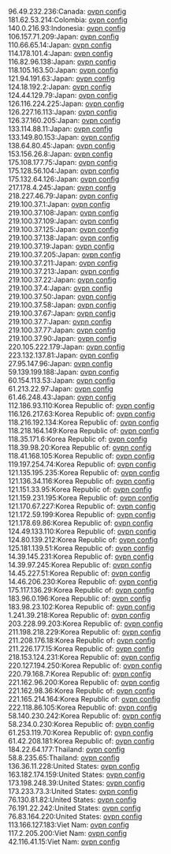 96.49.232.236:Canada: [ovpn config](vpn/96_49_232_236.ovpn)  
181.62.53.214:Colombia: [ovpn config](vpn/181_62_53_214.ovpn)  
140.0.216.93:Indonesia: [ovpn config](vpn/140_0_216_93.ovpn)  
106.157.71.209:Japan: [ovpn config](vpn/106_157_71_209.ovpn)  
110.66.65.14:Japan: [ovpn config](vpn/110_66_65_14.ovpn)  
114.178.101.4:Japan: [ovpn config](vpn/114_178_101_4.ovpn)  
116.82.96.138:Japan: [ovpn config](vpn/116_82_96_138.ovpn)  
118.105.163.50:Japan: [ovpn config](vpn/118_105_163_50.ovpn)  
121.94.191.63:Japan: [ovpn config](vpn/121_94_191_63.ovpn)  
124.18.192.2:Japan: [ovpn config](vpn/124_18_192_2.ovpn)  
124.44.129.79:Japan: [ovpn config](vpn/124_44_129_79.ovpn)  
126.116.224.225:Japan: [ovpn config](vpn/126_116_224_225.ovpn)  
126.227.16.113:Japan: [ovpn config](vpn/126_227_16_113.ovpn)  
126.37.160.205:Japan: [ovpn config](vpn/126_37_160_205.ovpn)  
133.114.88.11:Japan: [ovpn config](vpn/133_114_88_11.ovpn)  
133.149.80.153:Japan: [ovpn config](vpn/133_149_80_153.ovpn)  
138.64.80.45:Japan: [ovpn config](vpn/138_64_80_45.ovpn)  
153.156.26.8:Japan: [ovpn config](vpn/153_156_26_8.ovpn)  
175.108.177.75:Japan: [ovpn config](vpn/175_108_177_75.ovpn)  
175.128.56.104:Japan: [ovpn config](vpn/175_128_56_104.ovpn)  
175.132.64.126:Japan: [ovpn config](vpn/175_132_64_126.ovpn)  
217.178.4.245:Japan: [ovpn config](vpn/217_178_4_245.ovpn)  
218.227.46.79:Japan: [ovpn config](vpn/218_227_46_79.ovpn)  
219.100.37.1:Japan: [ovpn config](vpn/219_100_37_1.ovpn)  
219.100.37.108:Japan: [ovpn config](vpn/219_100_37_108.ovpn)  
219.100.37.109:Japan: [ovpn config](vpn/219_100_37_109.ovpn)  
219.100.37.125:Japan: [ovpn config](vpn/219_100_37_125.ovpn)  
219.100.37.138:Japan: [ovpn config](vpn/219_100_37_138.ovpn)  
219.100.37.19:Japan: [ovpn config](vpn/219_100_37_19.ovpn)  
219.100.37.205:Japan: [ovpn config](vpn/219_100_37_205.ovpn)  
219.100.37.211:Japan: [ovpn config](vpn/219_100_37_211.ovpn)  
219.100.37.213:Japan: [ovpn config](vpn/219_100_37_213.ovpn)  
219.100.37.22:Japan: [ovpn config](vpn/219_100_37_22.ovpn)  
219.100.37.4:Japan: [ovpn config](vpn/219_100_37_4.ovpn)  
219.100.37.50:Japan: [ovpn config](vpn/219_100_37_50.ovpn)  
219.100.37.58:Japan: [ovpn config](vpn/219_100_37_58.ovpn)  
219.100.37.67:Japan: [ovpn config](vpn/219_100_37_67.ovpn)  
219.100.37.7:Japan: [ovpn config](vpn/219_100_37_7.ovpn)  
219.100.37.77:Japan: [ovpn config](vpn/219_100_37_77.ovpn)  
219.100.37.90:Japan: [ovpn config](vpn/219_100_37_90.ovpn)  
220.105.222.179:Japan: [ovpn config](vpn/220_105_222_179.ovpn)  
223.132.137.81:Japan: [ovpn config](vpn/223_132_137_81.ovpn)  
27.95.147.96:Japan: [ovpn config](vpn/27_95_147_96.ovpn)  
59.139.199.188:Japan: [ovpn config](vpn/59_139_199_188.ovpn)  
60.154.113.53:Japan: [ovpn config](vpn/60_154_113_53.ovpn)  
61.213.22.97:Japan: [ovpn config](vpn/61_213_22_97.ovpn)  
61.46.248.43:Japan: [ovpn config](vpn/61_46_248_43.ovpn)  
112.186.93.110:Korea Republic of: [ovpn config](vpn/112_186_93_110.ovpn)  
116.126.217.63:Korea Republic of: [ovpn config](vpn/116_126_217_63.ovpn)  
118.216.192.134:Korea Republic of: [ovpn config](vpn/118_216_192_134.ovpn)  
118.218.164.149:Korea Republic of: [ovpn config](vpn/118_218_164_149.ovpn)  
118.35.171.6:Korea Republic of: [ovpn config](vpn/118_35_171_6.ovpn)  
118.39.98.20:Korea Republic of: [ovpn config](vpn/118_39_98_20.ovpn)  
118.41.168.105:Korea Republic of: [ovpn config](vpn/118_41_168_105.ovpn)  
119.197.254.74:Korea Republic of: [ovpn config](vpn/119_197_254_74.ovpn)  
121.135.195.235:Korea Republic of: [ovpn config](vpn/121_135_195_235.ovpn)  
121.136.34.116:Korea Republic of: [ovpn config](vpn/121_136_34_116.ovpn)  
121.151.33.95:Korea Republic of: [ovpn config](vpn/121_151_33_95.ovpn)  
121.159.231.195:Korea Republic of: [ovpn config](vpn/121_159_231_195.ovpn)  
121.170.67.227:Korea Republic of: [ovpn config](vpn/121_170_67_227.ovpn)  
121.172.59.199:Korea Republic of: [ovpn config](vpn/121_172_59_199.ovpn)  
121.178.69.86:Korea Republic of: [ovpn config](vpn/121_178_69_86.ovpn)  
124.49.133.110:Korea Republic of: [ovpn config](vpn/124_49_133_110.ovpn)  
124.80.139.212:Korea Republic of: [ovpn config](vpn/124_80_139_212.ovpn)  
125.181.139.51:Korea Republic of: [ovpn config](vpn/125_181_139_51.ovpn)  
14.39.145.231:Korea Republic of: [ovpn config](vpn/14_39_145_231.ovpn)  
14.39.97.245:Korea Republic of: [ovpn config](vpn/14_39_97_245.ovpn)  
14.45.227.51:Korea Republic of: [ovpn config](vpn/14_45_227_51.ovpn)  
14.46.206.230:Korea Republic of: [ovpn config](vpn/14_46_206_230.ovpn)  
175.117.136.29:Korea Republic of: [ovpn config](vpn/175_117_136_29.ovpn)  
183.96.0.196:Korea Republic of: [ovpn config](vpn/183_96_0_196.ovpn)  
183.98.23.102:Korea Republic of: [ovpn config](vpn/183_98_23_102.ovpn)  
1.241.39.218:Korea Republic of: [ovpn config](vpn/1_241_39_218.ovpn)  
203.228.99.203:Korea Republic of: [ovpn config](vpn/203_228_99_203.ovpn)  
211.198.218.229:Korea Republic of: [ovpn config](vpn/211_198_218_229.ovpn)  
211.208.176.18:Korea Republic of: [ovpn config](vpn/211_208_176_18.ovpn)  
211.226.177.15:Korea Republic of: [ovpn config](vpn/211_226_177_15.ovpn)  
218.153.124.231:Korea Republic of: [ovpn config](vpn/218_153_124_231.ovpn)  
220.127.194.250:Korea Republic of: [ovpn config](vpn/220_127_194_250.ovpn)  
220.79.168.7:Korea Republic of: [ovpn config](vpn/220_79_168_7.ovpn)  
221.162.96.200:Korea Republic of: [ovpn config](vpn/221_162_96_200.ovpn)  
221.162.98.36:Korea Republic of: [ovpn config](vpn/221_162_98_36.ovpn)  
221.165.214.164:Korea Republic of: [ovpn config](vpn/221_165_214_164.ovpn)  
222.118.86.105:Korea Republic of: [ovpn config](vpn/222_118_86_105.ovpn)  
58.140.230.242:Korea Republic of: [ovpn config](vpn/58_140_230_242.ovpn)  
58.234.0.230:Korea Republic of: [ovpn config](vpn/58_234_0_230.ovpn)  
61.253.119.70:Korea Republic of: [ovpn config](vpn/61_253_119_70.ovpn)  
61.42.208.181:Korea Republic of: [ovpn config](vpn/61_42_208_181.ovpn)  
184.22.64.177:Thailand: [ovpn config](vpn/184_22_64_177.ovpn)  
58.8.235.65:Thailand: [ovpn config](vpn/58_8_235_65.ovpn)  
136.36.11.228:United States: [ovpn config](vpn/136_36_11_228.ovpn)  
163.182.174.159:United States: [ovpn config](vpn/163_182_174_159.ovpn)  
173.198.248.39:United States: [ovpn config](vpn/173_198_248_39.ovpn)  
173.233.73.3:United States: [ovpn config](vpn/173_233_73_3.ovpn)  
76.130.81.82:United States: [ovpn config](vpn/76_130_81_82.ovpn)  
76.191.22.242:United States: [ovpn config](vpn/76_191_22_242.ovpn)  
76.83.164.220:United States: [ovpn config](vpn/76_83_164_220.ovpn)  
113.166.127.183:Viet Nam: [ovpn config](vpn/113_166_127_183.ovpn)  
117.2.205.200:Viet Nam: [ovpn config](vpn/117_2_205_200.ovpn)  
42.116.41.15:Viet Nam: [ovpn config](vpn/42_116_41_15.ovpn)  
